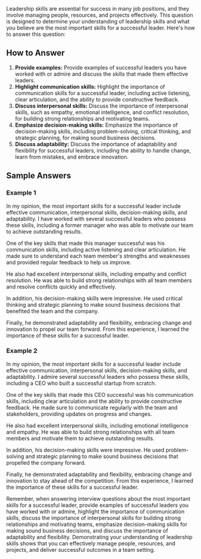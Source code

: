 
Leadership skills are essential for success in many job positions, and they involve managing people, resources, and projects effectively. This question is designed to determine your understanding of leadership skills and what you believe are the most important skills for a successful leader. Here's how to answer this question:

How to Answer
-------------

1. **Provide examples:** Provide examples of successful leaders you have worked with or admire and discuss the skills that made them effective leaders.
2. **Highlight communication skills:** Highlight the importance of communication skills for a successful leader, including active listening, clear articulation, and the ability to provide constructive feedback.
3. **Discuss interpersonal skills:** Discuss the importance of interpersonal skills, such as empathy, emotional intelligence, and conflict resolution, for building strong relationships and motivating teams.
4. **Emphasize decision-making skills:** Emphasize the importance of decision-making skills, including problem-solving, critical thinking, and strategic planning, for making sound business decisions.
5. **Discuss adaptability:** Discuss the importance of adaptability and flexibility for successful leaders, including the ability to handle change, learn from mistakes, and embrace innovation.

Sample Answers
--------------

### Example 1

In my opinion, the most important skills for a successful leader include effective communication, interpersonal skills, decision-making skills, and adaptability. I have worked with several successful leaders who possess these skills, including a former manager who was able to motivate our team to achieve outstanding results.

One of the key skills that made this manager successful was his communication skills, including active listening and clear articulation. He made sure to understand each team member's strengths and weaknesses and provided regular feedback to help us improve.

He also had excellent interpersonal skills, including empathy and conflict resolution. He was able to build strong relationships with all team members and resolve conflicts quickly and effectively.

In addition, his decision-making skills were impressive. He used critical thinking and strategic planning to make sound business decisions that benefited the team and the company.

Finally, he demonstrated adaptability and flexibility, embracing change and innovation to propel our team forward. From this experience, I learned the importance of these skills for a successful leader.

### Example 2

In my opinion, the most important skills for a successful leader include effective communication, interpersonal skills, decision-making skills, and adaptability. I admire several successful leaders who possess these skills, including a CEO who built a successful startup from scratch.

One of the key skills that made this CEO successful was his communication skills, including clear articulation and the ability to provide constructive feedback. He made sure to communicate regularly with the team and stakeholders, providing updates on progress and changes.

He also had excellent interpersonal skills, including emotional intelligence and empathy. He was able to build strong relationships with all team members and motivate them to achieve outstanding results.

In addition, his decision-making skills were impressive. He used problem-solving and strategic planning to make sound business decisions that propelled the company forward.

Finally, he demonstrated adaptability and flexibility, embracing change and innovation to stay ahead of the competition. From this experience, I learned the importance of these skills for a successful leader.

Remember, when answering interview questions about the most important skills for a successful leader, provide examples of successful leaders you have worked with or admire, highlight the importance of communication skills, discuss the importance of interpersonal skills for building strong relationships and motivating teams, emphasize decision-making skills for making sound business decisions, and discuss the importance of adaptability and flexibility. Demonstrating your understanding of leadership skills shows that you can effectively manage people, resources, and projects, and deliver successful outcomes in a team setting.

